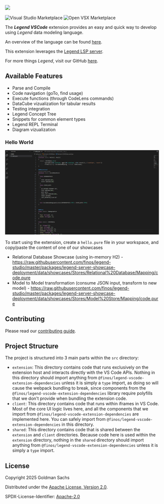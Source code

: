 <img src="https://cdn.jsdelivr.net/gh/finos/contrib-toolbox@master/images/badge-incubating.png" width="150"/>

![Visual Studio Marketplace](https://img.shields.io/visual-studio-marketplace/v/FINOS.legend-engine-ide-client-vscode.png?label=Visual%20Studio%20Marketplace)
![Open VSX Marketplace](https://img.shields.io/open-vsx/v/finos/legend-engine-ide-client-vscode.png?label=Open%20VSX%20Marketplace)

The **_Legend VSCode_** extension provides an easy and quick way to develop using _Legend_ data modeling language.

An overview of the language can be found [here](https://legend.finos.org/docs/overview/legend-overview).

This extension leverages the [Legend LSP server](https://github.com/finos/legend-engine-ide-lsp).

For more things _Legend_, visit our GitHub [here](https://github.com/finos/legend).

## Available Features

- Parse and Compile
- Code navigation (goTo, find usage)
- Execute functions (through CodeLens commands)
- DataCube vizualization for tabular results
- Testing integration
- Legend Concept Tree
- Snippets for common element types
- Legend REPL Terminal
- Diagram vizualization

### Hello World

![Hello World](docs/demo.gif)

To start using the extension, create a `hello.pure` file in your workspace, and copy/paste the content of one of our showcases

- Relational Database Showcase (using in-memory H2) - https://raw.githubusercontent.com/finos/legend-studio/master/packages/legend-server-showcase-deployment/data/showcases/Stores/Relational%20Database/Mapping/code.pure
- Model to Model transformation (consume JSON input, transform to new model) - https://raw.githubusercontent.com/finos/legend-studio/master/packages/legend-server-showcase-deployment/data/showcases/Stores/Model%20Store/Mapping/code.pure

## Contributing

Please read our [contributing guide](./CONTRIBUTING.md).

## Project Structure

The project is structured into 3 main parts within the `src` directory:

- `extension`: This directory contains code that runs exclusively on the extension host and interacts directly with the VS Code APIs. Nothing in this directory should import anything from `@finos/legend-vscode-extension-dependencies` unless it is simply a `type` import, as doing so will cause the webpack bundling to break, since components from the `@finos/legend-vscode-extension-dependencies` library require polyfills that we don't provide when bundling the extension code.
- `client`: This directory contains code that runs within iframes in VS Code. Most of the core UI logic lives here, and all the components that we import from `@finos/legend-vscode-extension-dependencies` are implemented here. You can safely import from `@finos/legend-vscode-extension-dependencies` in this directory.
- `shared`: This directory contains code that is shared between the `extension` and `client` directories. Because code here is used within the `extension` directory, nothing in the `shared` directory should import anything from `@finos/legend-vscode-extension-dependencies` unless it is simply a `type` import.

## License

Copyright 2025 Goldman Sachs

Distributed under the [Apache License, Version 2.0](http://www.apache.org/licenses/LICENSE-2.0).

SPDX-License-Identifier: [Apache-2.0](https://spdx.org/licenses/Apache-2.0)
